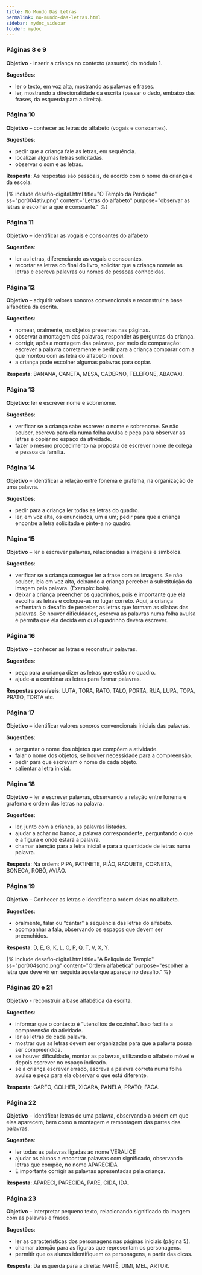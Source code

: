```yaml
---
title: No Mundo Das Letras
permalink: no-mundo-das-letras.html
sidebar: mydoc_sidebar
folder: mydoc
---
```



### Páginas 8 e 9  

**Objetivo** - inserir a criança no contexto (assunto) do módulo 1.

**Sugestões**:
- ler o texto, em voz alta, mostrando as palavras e frases.
- ler, mostrando a direcionalidade da escrita (passar o dedo, embaixo das frases, da esquerda para a direita).

### Página 10

**Objetivo** – conhecer as letras do alfabeto (vogais e consoantes).

**Sugestões**:
- pedir que a criança fale as letras, em sequência.
- localizar algumas letras solicitadas.
- observar o som e as letras.

**Resposta**: As respostas são pessoais, de acordo com o nome da criança e da escola.

{% include desafio-digital.html
    title="O Templo da Perdição"
    ss="por004ativ.png"
    content="Letras do alfabeto"
    purpose="observar as letras e escolher a que é consoante."
%}


### Página 11

**Objetivo** – identificar as vogais e consoantes do alfabeto

**Sugestões**:
- ler as letras, diferenciando as vogais e consoantes.
- recortar as letras do final do livro, solicitar que a criança nomeie as letras e escreva palavras ou nomes de pessoas conhecidas.

### Página 12

**Objetivo** – adquirir valores sonoros convencionais e reconstruir a base alfabética da escrita.

**Sugestões**: 
- nomear, oralmente, os objetos presentes nas páginas.
- observar a montagem das palavras, responder às perguntas da criança.
- corrigir, após a montagem das palavras, por meio de comparação:
escrever a palavra corretamente e pedir para a criança comparar com a que montou com as letra do alfabeto móvel.
- a criança pode escolher algumas palavras para copiar.

**Resposta**: BANANA, CANETA, MESA, CADERNO, TELEFONE, ABACAXI.

### Página 13

**Objetivo**: ler e escrever nome e sobrenome.

**Sugestões**:
- verificar se a criança sabe escrever o nome e sobrenome. Se não souber, escreva para ela numa folha avulsa e peça para observar as letras e copiar no espaço da atividade.
- fazer o mesmo procedimento na proposta de escrever nome de colega e pessoa da família.

### Página 14

**Objetivo** – identificar a relação entre fonema e grafema, na organização de uma palavra.

**Sugestões**:
- pedir para a criança ler todas as letras do quadro.
- ler, em voz alta, os enunciados, um a um; pedir para que a criança encontre a letra solicitada e pinte-a no quadro.

### Página 15

**Objetivo** – ler e escrever palavras, relacionadas a imagens e símbolos.

**Sugestões**:
- verificar se a criança consegue ler a frase com as imagens. Se não souber, leia em voz alta, deixando a criança perceber a substituição da imagem pela palavra. (Exemplo: bola).
- deixar a criança preencher os quadrinhos, pois é importante que ela escolha as letras e coloque-as no lugar correto.  Aqui, a criança enfrentará o desafio de perceber as letras que formam as sílabas das palavras. Se houver dificuldades, escreva as palavras numa folha avulsa e permita que ela decida em qual quadrinho deverá escrever.

### Página 16

**Objetivo** – conhecer as letras e reconstruir palavras.

**Sugestões**:
- peça para a criança dizer as letras que estão no quadro.
- ajude-a a combinar as letras para formar palavras. 

**Respostas possíveis**: LUTA, TORA, RATO, TALO, PORTA, RUA, LUPA, TOPA, PRATO, TORTA etc.

### Página 17

**Objetivo** – identificar valores sonoros convencionais iniciais das palavras.

**Sugestões**: 
- perguntar o nome dos objetos que compõem a atividade. 
- falar o nome dos objetos, se houver necessidade para a compreensão.
- pedir para que escrevam o nome de cada objeto.
- salientar a letra inicial.

### Página 18

**Objetivo** – ler e escrever palavras, observando a relação entre fonema e grafema e ordem das letras na palavra.

**Sugestões**:
- ler, junto com a criança, as palavras listadas.
- ajudar a achar no banco, a palavra correspondente, perguntando o que é a figura e onde estará a palavra.
- chamar atenção para a letra inicial e para a quantidade de letras numa palavra.

**Resposta**: Na ordem: PIPA, PATINETE, PIÃO, RAQUETE, CORNETA, BONECA, ROBÔ, AVIÃO.

### Página 19

**Objetivo** – Conhecer as letras e identificar a ordem delas no alfabeto.

**Sugestões**:
- oralmente, falar ou “cantar” a sequência das letras do alfabeto.
- acompanhar a fala, observando os espaços que devem ser preenchidos.

**Resposta**: D, E, G, K, L, O, P, Q, T, V, X, Y.

{% include desafio-digital.html
    title="A Relíquia do Templo"
    ss="por004sond.png"
    content="Ordem alfabética"
    purpose="escolher a letra que deve vir em seguida àquela que aparece no desafio."
%}

### Páginas 20 e 21

**Objetivo** -  reconstruir a base alfabética da escrita.

**Sugestões**:
- informar que o contexto é “utensílios de cozinha”. Isso facilita a compreensão da atividade.
- ler as letras de cada palavra.
- mostrar que as letras devem ser organizadas para que a palavra possa ser compreendida.
- se houver dificuldade, montar as palavras, utilizando o alfabeto móvel e depois escrever no espaço indicado.
- se a criança escrever errado, escreva a palavra correta numa folha avulsa e peça para ela observar o que está diferente.

**Resposta**: GARFO, COLHER, XÍCARA, PANELA, PRATO, FACA.

### Página 22

**Objetivo** – identificar letras de uma palavra, observando a ordem em que elas aparecem, bem como a montagem e remontagem das partes das palavras. 

**Sugestões**: 
- ler todas as palavras ligadas ao nome VERALICE
- ajudar os alunos a encontrar palavras com significado, observando letras que compõe, no nome APARECIDA
- É importante corrigir as palavras apresentadas pela criança.

**Resposta**: APARECI, PARECIDA, PARE, CIDA, IDA.

### Página 23

**Objetivo** – interpretar pequeno texto, relacionando significado da imagem com as palavras e frases.

**Sugestões**: 
- ler as características dos personagens nas páginas iniciais (página 5).
- chamar atenção para as figuras que representam os personagens.
- permitir que os alunos identifiquem os personagens, a partir das dicas.

**Resposta**: Da esquerda para a direita: MAITÊ, DIMI, MEL, ARTUR.